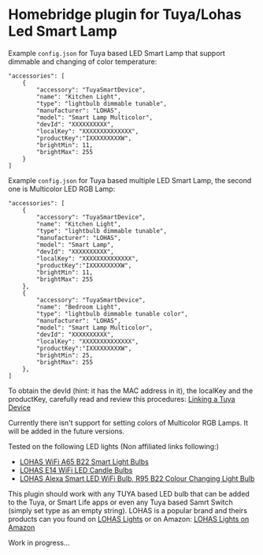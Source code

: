 
Homebridge plugin for Tuya/Lohas Led Smart Lamp
===================================

Example `config.json` for Tuya based LED Smart Lamp that support dimmable and changing of color temperature:

    "accessories": [
    	{
            "accessory": "TuyaSmartDevice",
            "name": "Kitchen Light",
            "type": "lightbulb dimmable tunable",
            "manufacturer": "LOHAS",
            "model": "Smart Lamp Multicolor",
            "devId": "XXXXXXXXXX",
            "localKey": "XXXXXXXXXXXXXX",
            "productKey":"IXXXXXXXXXW",
            "brightMin": 11,
            "brightMax": 255
        }
    ]



Example `config.json` for Tuya based multiple LED Smart Lamp, the second one is Multicolor LED RGB Lamp:

    "accessories": [
    	{
            "accessory": "TuyaSmartDevice",
            "name": "Kitchen Light",
            "type": "lightbulb dimmable tunable",
            "manufacturer": "LOHAS",
            "model": "Smart Lamp",
            "devId": "XXXXXXXXXX",
            "localKey": "XXXXXXXXXXXXXX",
            "productKey":"IXXXXXXXXXW",
            "brightMin": 11,
            "brightMax": 255
        },
    	{
            "accessory": "TuyaSmartDevice",
            "name": "Bedroom Light",
            "type": "lightbulb dimmable tunable color",
            "manufacturer": "LOHAS",
            "model": "Smart Lamp Multicolor",
            "devId": "XXXXXXXXXX",
            "localKey": "XXXXXXXXXXXXXX",
            "productKey":"IXXXXXXXXXW",
            "brightMin": 25,
            "brightMax": 255
        },
    ]



To obtain the devId (hint: it has the MAC address in it), the localKey and the productKey, carefully read and review this procedures: [Linking a Tuya Device](https://github.com/codetheweb/tuyapi/blob/master/docs/SETUP.md)

Currently there isn't support for setting colors of Multicolor RGB Lamps. It will be added in the future versions.

Tested on the following LED lights (Non affiliated links following:)
* [LOHAS WiFi A65 B22 Smart Light Bulbs](https://www.amazon.co.uk/gp/product/B0796NLTFT)
* [LOHAS E14 WiFi LED Candle Bulbs](https://www.amazon.co.uk/gp/product/B0796NXVN8)
* [LOHAS Alexa Smart LED WiFi Bulb, R95 B22 Colour Changing Light Bulb](https://www.amazon.co.uk/gp/product/B076HPNHGK)

This plugin should work with any TUYA based LED bulb that can be added to the Tuya, or Smart Life apps or even any Tuya based Samrt Switch (simply set type as an empty string). 
LOHAS is a popular brand and theirs products can you found on [LOHAS Lights](http://www.lohas-led.com/) or on Amazon: [LOHAS Lights on Amazon](https://www.amazon.com/s?ie=UTF8&me=A2X4NE86JUW3T&page=1)


Work in progress...
